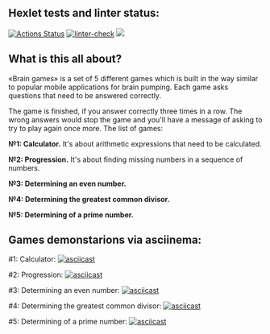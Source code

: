 ## Hexlet tests and linter status:
[![Actions Status](https://github.com/M4XPRD/frontend-project-lvl1/workflows/hexlet-check/badge.svg)](https://github.com/M4XPRD/frontend-project-lvl1/actions)
[![linter-check](https://github.com/M4XPRD/frontend-project-lvl1/actions/workflows/linter-check.yml/badge.svg)](https://github.com/M4XPRD/frontend-project-lvl1/actions/workflows/linter-check.yml)
<a href="https://codeclimate.com/github/codeclimate/codeclimate/maintainability"><img src="https://api.codeclimate.com/v1/badges/a99a88d28ad37a79dbf6/maintainability" /></a>

## What is this all about?

«Brain games» is a set of 5 different games which is built in the way similar to popular mobile applications for brain pumping. Each game asks questions that need to be answered correctly. 

The game is finished, if you answer correctly three times in a row. The wrong answers would stop the game and you'll have a message of asking to try to play again once more. The list of games:


**№1: Calculator.** It's about arithmetic expressions that need to be calculated.

**№2: Progression.** It's about finding missing numbers in a sequence of numbers.

**№3: Determining an even number.**

**№4: Determining the greatest common divisor.**

**№5: Determining of a prime number.**


## Games demonstarions via asciinema:

#1: Calculator: [![asciicast](https://asciinema.org/a/445228.svg)](https://asciinema.org/a/445228)

#2: Progression: [![asciicast](https://asciinema.org/a/446259.svg)](https://asciinema.org/a/446259)

#3: Determining an even number: [![asciicast](https://asciinema.org/a/444554.svg)](https://asciinema.org/a/444554)

#4: Determining the greatest common divisor: [![asciicast](https://asciinema.org/a/445356.svg)](https://asciinema.org/a/445356)

#5: Determining of a prime number: [![asciicast](https://asciinema.org/a/446284.svg)](https://asciinema.org/a/446284)
